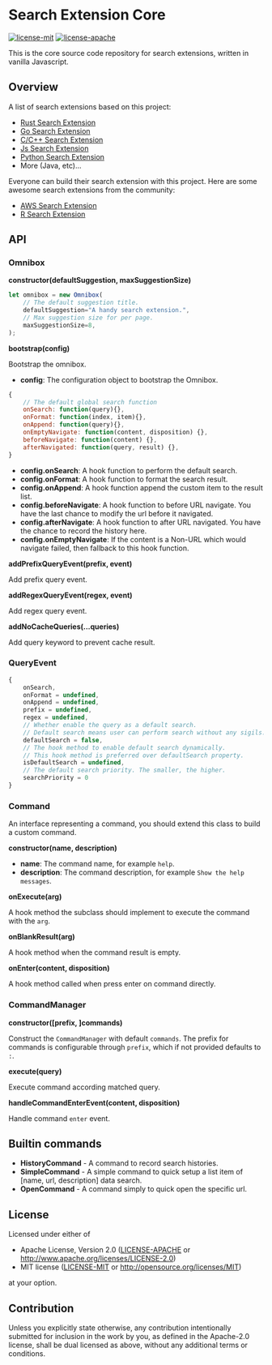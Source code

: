 # Search Extension Core

[![license-mit](https://img.shields.io/badge/license-MIT-blue.svg)](LICENSE-MIT)
[![license-apache](https://img.shields.io/badge/license-Apache-yellow.svg)](LICENSE-APACHE)

This is the core source code repository for search extensions, written in vanilla Javascript.

## Overview

A list of search extensions based on this project:

- [Rust Search Extension](https://github.com/huhu/rust-search-extension)
- [Go Search Extension](https://github.com/huhu/go-search-extension)
- [C/C++ Search Extension](https://github.com/huhu/cpp-search-extension)
- [Js Search Extension](https://github.com/huhu/js-search-extension)
- [Python Search Extension](https://github.com/huhu/python-search-extension)
- More (Java, etc)...

Everyone can build their search extension with this project. Here are some awesome search extensions from the community:

- [AWS Search Extension](https://github.com/pitkley/aws-search-extension)
- [R Search Extension](https://github.com/ShixiangWang/r-search-extension)

## API

### Omnibox

**constructor(defaultSuggestion, maxSuggestionSize)**

```js
let omnibox = new Omnibox(
    // The default suggestion title.
    defaultSuggestion="A handy search extension.",
    // Max suggestion size for per page.
    maxSuggestionSize=8,
);
```

**bootstrap(config)**

Bootstrap the omnibox.

- **config**: The configuration object to bootstrap the Omnibox.
```js
{
    // The default global search function
    onSearch: function(query){},
    onFormat: function(index, item){},
    onAppend: function(query){},
    onEmptyNavigate: function(content, disposition) {},
    beforeNavigate: function(content) {},
    afterNavigated: function(query, result) {},
}
```

- **config.onSearch**: A hook function to perform the default search.
- **config.onFormat**: A hook function to format the search result.
- **config.onAppend**: A hook function append the custom item to the result list.
- **config.beforeNavigate**: A hook function to before URL navigate. You have the last chance to modify the url before it navigated.
- **config.afterNavigate**: A hook function to after URL navigated. You have the chance to record the history here.
- **config.onEmptyNavigate**: If the content is a Non-URL which would navigate failed, then fallback to this hook function.

**addPrefixQueryEvent(prefix, event)**

Add prefix query event.

**addRegexQueryEvent(regex, event)**

Add regex query event.

**addNoCacheQueries(...queries)**

Add query keyword to prevent cache result.

### QueryEvent

```js
{
    onSearch,
    onFormat = undefined,
    onAppend = undefined,
    prefix = undefined,
    regex = undefined,
    // Whether enable the query as a default search.
    // Default search means user can perform search without any sigils.
    defaultSearch = false,
    // The hook method to enable default search dynamically.
    // This hook method is preferred over defaultSearch property.
    isDefaultSearch = undefined,
    // The default search priority. The smaller, the higher.
    searchPriority = 0
}
```

### Command

An interface representing a command, you should extend this class to build a custom command.

**constructor(name, description)**

- **name**: The command name, for example `help`.
- **description**: The command description, for example `Show the help messages`.

**onExecute(arg)**

A hook method the subclass should implement to execute the command with the `arg`.

**onBlankResult(arg)**

A hook method when the command result is empty.

**onEnter(content, disposition)**

A hook method called when press enter on command directly.

### CommandManager

**constructor([prefix, ]commands)**

Construct the `CommandManager` with default `commands`. The prefix for commands is configurable through `prefix`, which if not provided defaults to `:`.

**execute(query)**

Execute command according matched query.

**handleCommandEnterEvent(content, disposition)**

Handle command `enter` event.

## Builtin commands

- **HistoryCommand** - A command to record search histories.
- **SimpleCommand** - A simple command to quick setup a list item of [name, url, description] data search.
- **OpenCommand** - A command simply to quick open the specific url.

## License

Licensed under either of

 * Apache License, Version 2.0 ([LICENSE-APACHE](LICENSE-APACHE) or http://www.apache.org/licenses/LICENSE-2.0)
 * MIT license ([LICENSE-MIT](LICENSE-MIT) or http://opensource.org/licenses/MIT)

at your option.

## Contribution

Unless you explicitly state otherwise, any contribution intentionally submitted
for inclusion in the work by you, as defined in the Apache-2.0 license, shall be
dual licensed as above, without any additional terms or conditions.
